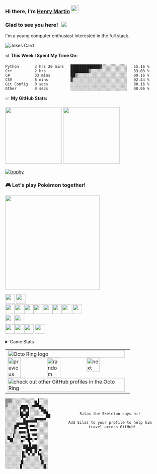 ### Hi there, I'm <a href="https://home.henrymartin.co" target="_blank">Henry Martin</a> <img src="https://media.giphy.com/media/hvRJCLFzcasrR4ia7z/giphy.gif" width="25px">



### Glad to see you here! &nbsp; ![](https://visitor-badge.glitch.me/badge?page_id=HENRYMARTIN5.HENRYMARIN5)

I'm a young computer enthusiast interested in the full stack.


<img src="https://readme-jokes.vercel.app/api" alt="Jokes Card" />




</br>

📊 **This Week I Spent My Time On:**
<!--START_SECTION:waka-->

```text
Python       3 hrs 20 mins   █████████████▓░░░░░░░░░░░   55.16 %
C++          2 hrs           ████████▒░░░░░░░░░░░░░░░░   33.03 %
C#           33 mins         ██▒░░░░░░░░░░░░░░░░░░░░░░   09.16 %
CSV          8 mins          ▓░░░░░░░░░░░░░░░░░░░░░░░░   02.44 %
Git Config   0 secs          ░░░░░░░░░░░░░░░░░░░░░░░░░   00.16 %
Other        0 secs          ░░░░░░░░░░░░░░░░░░░░░░░░░   00.06 %
```

<!--END_SECTION:waka-->


📈 **My GitHub Stats:**

<p>
  <img height="180em" src="https://github-readme-stats.vercel.app/api?username=HENRYMARTIN5&show_icons=true&hide_border=true&&count_private=true&include_all_commits=true" />
  <img height="180em" src="https://github-readme-stats.vercel.app/api/top-langs/?username=HENRYMARTIN5&show_icons=true&hide_border=true&layout=compact&langs_count=8"/>
</p>

[![trophy](https://github-profile-trophy.vercel.app/?username=HENRYMARTIN5&theme=onedark)](https://github.com/ryo-ma/github-profile-trophy)

### 🎮 Let's play Pokémon together!
<img src="https://toy.aoaoao.me/image" width="300"/> 

<img src="https://raw.githubusercontent.com/HFO4/HFO4/master/img/blank.png" width="30"/> <a href="https://toy.aoaoao.me/control?button=2&callback=https://github.com/HENRYMARTIN5"><img src="https://raw.githubusercontent.com/HFO4/HFO4/master/img/up.png" width="30"/></a>
<br><a href="https://toy.aoaoao.me/control?button=1&callback=https://github.com/HENRYMARTIN5"><img src="https://raw.githubusercontent.com/HFO4/HFO4/master/img/left.png" width="30"/></a><img src="https://raw.githubusercontent.com/HFO4/HFO4/master/img/blank.png" width="30"/><a href="https://toy.aoaoao.me/control?button=0&callback=https://github.com/HENRYMARTIN5"><img src="https://raw.githubusercontent.com/HFO4/HFO4/master/img/right.png" width="30"/></a><img src="https://raw.githubusercontent.com/HFO4/HFO4/master/img/blank.png" width="30"/><img src="https://raw.githubusercontent.com/HFO4/HFO4/master/img/blank.png" width="30"/><img src="https://raw.githubusercontent.com/HFO4/HFO4/master/img/blank.png" width="30"/><a href="https://toy.aoaoao.me/control?button=5&callback=https://github.com/HENRYMARTIN5"><img src="https://raw.githubusercontent.com/HFO4/HFO4/master/img/B.png" width="30"/></a> <a href="https://toy.aoaoao.me/control?button=4&callback=https://github.com/HENRYMARTIN5"><img src="https://raw.githubusercontent.com/HFO4/HFO4/master/img/A.png" width="30"/></a>
<br><a href="https://toy.aoaoao.me/control?button=3&callback=https://github.com/HENRYMARTIN5"><img src="https://raw.githubusercontent.com/HFO4/HFO4/master/img/blank.png" width="30"/><img src="https://raw.githubusercontent.com/HFO4/HFO4/master/img/down.png" width="30"/></a>
<br><img src="https://raw.githubusercontent.com/HFO4/HFO4/master/img/blank.png" width="30"/><img src="https://raw.githubusercontent.com/HFO4/HFO4/master/img/blank.png" width="30"/><a href="https://toy.aoaoao.me/control?button=6&callback=https://github.com/HENRYMARTIN5"><img src="https://raw.githubusercontent.com/HFO4/HFO4/master/img/select.png" height="30"/></a> <a href="https://toy.aoaoao.me/control?button=7&callback=https://github.com/HENRYMARTIN5"><img src="https://raw.githubusercontent.com/HFO4/HFO4/master/img/start.png" height="30" /></a>



<details><summary>Game Stats</summary>
  
  -----

  <img src="https://playground.aoaoao.me/Api/GBStatistic" />
  
  -----
  
</details>



<table><tbody><tr><td><a href="https://octo-ring.com/"><img src="https://octo-ring.com/static/img/widget/top.png" width="99%" alt="Octo Ring logo" align="top"></a><br><a href="https://octo-ring.com/p/HENRYMARTIN5/prev"><img src="https://octo-ring.com/static/img/widget/prev.png" width="33%" alt="previous" align="top" title="previous profile"></a><a href="https://octo-ring.com/p/HENRYMARTIN5/random"><img src="https://octo-ring.com/static/img/widget/random.png" width="33%" alt="random" align="top" title="random profile"></a><a href="https://octo-ring.com/p/HENRYMARTIN5/next"><img src="https://octo-ring.com/static/img/widget/next.png" width="33%" alt="next" align="top" title="next profile"></a><br><a href="https://octo-ring.com/"><img src="https://octo-ring.com/static/img/widget/bottom.png" width="99%" alt="check out other GitHub profiles in the Octo Ring" align="top"></a></td></tr></tbody></table>



```
▒▒▒░░░░░░░░░░▄▐░░░░
▒░░░░░░▄▄▄░░▄██▄░░░
░░░░░░▐▀█▀▌░░░░▀█▄░
░░░░░░▐█▄█▌░░░░░░▀█▄             Silas the Skeleton says hi!
░░░░░░░▀▄▀░░░▄▄▄▄▄▀▀
░░░░░▄▄▄██▀▀▀▀░░░░░         Add Silas to your profile to help him 
░░░░█▀▄▄▄█░▀▀░░░░░░                  travel across GitHub!
░░░░▌░▄▄▄▐▌▀▀▀░░░░░
░▄░▐░░░▄▄░█░▀▀░░░░░
░▀█▌░░░▄░▀█▀░▀░░░░░
░░░░░░░░▄▄▐▌▄▄░░░░░
░░░░░░░░▀███▀█░▄░░░
░░░░░░░▐▌▀▄▀▄▀▐▄░░░
░░░░░░░▐▀░░░░░░▐▌░░
░░░░░░░█░░░░░░░░█░░
░░░░░░▐▌░░░░░░░░░█░ 
```
